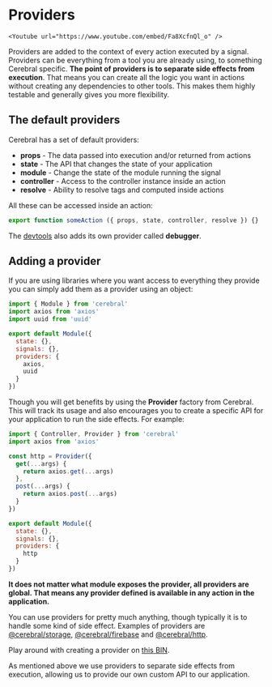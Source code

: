 # Providers

```marksy
<Youtube url="https://www.youtube.com/embed/Fa8XcfnQl_o" />
```

Providers are added to the context of every action executed by a signal. Providers can be everything from a tool you are already using, to something Cerebral specific. **The point of providers is to separate side effects from execution**. That means you can create all the logic you want in actions without creating any dependencies to other tools. This makes them highly testable and generally gives you more flexibility.

## The default providers
Cerebral has a set of default providers:

- **props** - The data passed into execution and/or returned from actions
- **state** - The API that changes the state of your application
- **module** - Change the state of the module running the signal
- **controller** - Access to the controller instance inside an action
- **resolve** - Ability to resolve tags and computed inside actions

All these can be accessed inside an action:

```js
export function someAction ({ props, state, controller, resolve }) {}
```

The [devtools](/docs/api/devtools) also adds its own provider called **debugger**.

## Adding a provider
If you are using libraries where you want access to everything they provide you can simply add them as a provider using an object:

```js
import { Module } from 'cerebral'
import axios from 'axios'
import uuid from 'uuid'

export default Module({
  state: {},
  signals: {},
  providers: {
    axios,
    uuid
  }
})
```

Though you will get benefits by using the **Provider** factory from Cerebral. This will track its usage and also encourages you to create a specific API for your application to run the side effects. For example:

```js
import { Controller, Provider } from 'cerebral'
import axios from 'axios'

const http = Provider({
  get(...args) {
    return axios.get(...args)
  },
  post(...args) {
    return axios.post(...args)
  }
})

export default Module({
  state: {},
  signals: {},
  providers: {
    http
  }
})
```

**It does not matter what module exposes the provider, all providers are global. That means any provider defined is available in any action in the application.**

You can use providers for pretty much anything, though typically it is to handle some kind of side effect. Examples of providers are [@cerebral/storage](https://github.com/cerebral/cerebral/tree/master/packages/node_modules/@cerebral/storage), [@cerebral/firebase](https://github.com/cerebral/cerebral/tree/master/packages/node_modules/@cerebral/firebase) and [@cerebral/http](https://github.com/cerebral/cerebral/tree/master/packages/node_modules/@cerebral/http).


Play around with creating a provider on [this BIN](https://www.webpackbin.com/bins/-L1Ani04UauBa3c8FOwH).

As mentioned above we use providers to separate side effects from execution, allowing us to provide our own custom API to our application.
